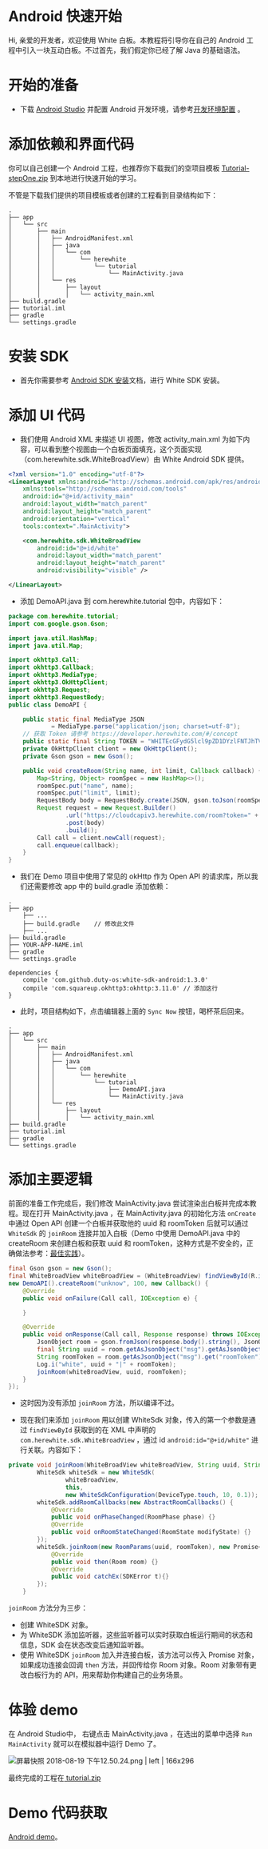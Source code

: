 # Android 快速开始

Hi, 亲爱的开发者，欢迎使用 White 白板。本教程将引导你在自己的 Android 工程中引入一块互动白板。不过首先，我们假定你已经了解 Java 的基础语法。

# 开始的准备

* 下载 [Android Studio](https://developer.android.com/studio/?hl=zh-cn#downloads) 并配置 Android 开发环境，请参考[开发环境配置](https://www.jianshu.com/p/aaff8bb91f69) 。

# 添加依赖和界面代码

你可以自己创建一个 Android 工程，也推荐你下载我们的空项目模板 [Tutorial-stepOne.zip](https://document.herewhite.com/tutorial/demo/android/tutorial-stepOne.zip) 到本地进行快速开始的学习。

不管是下载我们提供的项目模板或者创建的工程看到目录结构如下：

```plain
.
├── app            
│   └── src
│       ├── main
│       │   ├── AndroidManifest.xml
│       │   ├── java
│       │   │   └── com
│       │   │       └── herewhite
│       │   │           └── tutorial
│       │   │               └── MainActivity.java
│       │   └── res
│       │       ├── layout
│       │       │   └── activity_main.xml
├── build.gradle        
├── tutorial.iml  
├── gradle
└── settings.gradle
```
# 安装 SDK

* 首先你需要参考 [Android SDK 安装](/zh-CN/v1/Android_SDK_install.md)文档，进行 White SDK 安装。

# 添加 UI 代码

* 我们使用 Android XML 来描述 UI 视图，修改 activity\_main.xml 为如下内容，可以看到整个视图由一个白板页面填充，这个页面实现（com.herewhite.sdk.WhiteBroadView）由 White Android SDK 提供。

```xml
<?xml version="1.0" encoding="utf-8"?>
<LinearLayout xmlns:android="http://schemas.android.com/apk/res/android"
    xmlns:tools="http://schemas.android.com/tools"
    android:id="@+id/activity_main"
    android:layout_width="match_parent"
    android:layout_height="match_parent"
    android:orientation="vertical"
    tools:context=".MainActivity">

    <com.herewhite.sdk.WhiteBroadView
        android:id="@+id/white"
        android:layout_width="match_parent"
        android:layout_height="match_parent"
        android:visibility="visible" />

</LinearLayout>
```

* 添加 DemoAPI.java 到 com.herewhite.tutorial 包中，内容如下：

```java
package com.herewhite.tutorial;
import com.google.gson.Gson;

import java.util.HashMap;
import java.util.Map;

import okhttp3.Call;
import okhttp3.Callback;
import okhttp3.MediaType;
import okhttp3.OkHttpClient;
import okhttp3.Request;
import okhttp3.RequestBody;
public class DemoAPI {

    public static final MediaType JSON
            = MediaType.parse("application/json; charset=utf-8");
    // 获取 Token 请参考 https://developer.herewhite.com/#/concept
    public static final String TOKEN = "WHITEcGFydG5lcl9pZD1DYzlFNTJhTVFhUU5TYmlHNWJjbkpmVThTNGlNVXlJVUNwdFAmc2lnPTE3Y2ZiYzg0ZGM5N2FkNDAxZmY1MTM0ODMxYTdhZTE2ZGQ3MTdmZjI6YWRtaW5JZD00JnJvbGU9bWluaSZleHBpcmVfdGltZT0xNTY2MDQwNjk4JmFrPUNjOUU1MmFNUWFRTlNiaUc1YmNuSmZVOFM0aU1VeUlVQ3B0UCZjcmVhdGVfdGltZT0xNTM0NDgzNzQ2Jm5vbmNlPTE1MzQ0ODM3NDYzMzYwMA";
    private OkHttpClient client = new OkHttpClient();
    private Gson gson = new Gson();

    public void createRoom(String name, int limit, Callback callback) {
        Map<String, Object> roomSpec = new HashMap<>();
        roomSpec.put("name", name);
        roomSpec.put("limit", limit);
        RequestBody body = RequestBody.create(JSON, gson.toJson(roomSpec));
        Request request = new Request.Builder()
                .url("https://cloudcapiv3.herewhite.com/room?token=" + TOKEN)
                .post(body)
                .build();
        Call call = client.newCall(request);
        call.enqueue(callback);
    }
}
```

* 我们在 Demo 项目中使用了常见的 okHttp 作为 Open API 的请求库，所以我们还需要修改 app 中的 build.gradle 添加依赖：

```
.
├── app                 
    ├── ...
    ├── build.gradle    // 修改此文件
    ├── ...
├── build.gradle        
├── YOUR-APP-NAME.iml   
├── gradle
└── settings.gradle
```

```
dependencies {
    compile 'com.github.duty-os:white-sdk-android:1.3.0'
    compile 'com.squareup.okhttp3:okhttp:3.11.0' // 添加这行
}
```

* 此时，项目结构如下，点击编辑器上面的 `Sync Now` 按钮，喝杯茶后回来。

```plain
.
├── app            
│   └── src
│       ├── main
│       │   ├── AndroidManifest.xml
│       │   ├── java
│       │   │   └── com
│       │   │       └── herewhite
│       │   │           └── tutorial
│       │   │               ├── DemoAPI.java
│       │   │               └── MainActivity.java
│       │   └── res
│       │       ├── layout
│       │       │   └── activity_main.xml
├── build.gradle        
├── tutorial.iml  
├── gradle
└── settings.gradle
```

# 添加主要逻辑

前面的准备工作完成后，我们修改 MainActivity.java 尝试渲染出白板并完成本教程。现在打开 MainActivity.java ，在 MainActivity.java 的初始化方法 `onCreate`  中通过 Open API 创建一个白板并获取他的 uuid 和 roomToken 后就可以通过 `WhiteSdk` 的 `joinRoom` 连接并加入白板（Demo 中使用 DemoAPI.java 中的 createRoom 来创建白板和获取 uuid 和 roomToken，这种方式是不安全的，正确做法参考：[最佳实践](/zh-CN/v1/concept.md)）。

```java
final Gson gson = new Gson();
final WhiteBroadView whiteBroadView = (WhiteBroadView) findViewById(R.id.white);
new DemoAPI().createRoom("unknow", 100, new Callback() {
    @Override
    public void onFailure(Call call, IOException e) {

    }

    @Override
    public void onResponse(Call call, Response response) throws IOException {
        JsonObject room = gson.fromJson(response.body().string(), JsonObject.class);
        final String uuid = room.getAsJsonObject("msg").getAsJsonObject("room").get("uuid").getAsString();
        String roomToken = room.getAsJsonObject("msg").get("roomToken").getAsString();
        Log.i("white", uuid + "|" + roomToken);
        joinRoom(whiteBroadView, uuid, roomToken);
    }
});
```

* 这时因为没有添加 `joinRoom` 方法，所以编译不过。

* 现在我们来添加 `joinRoom`  用以创建 WhiteSdk 对象，传入的第一个参数是通过 `findViewById` 获取到的在 XML 中声明的 `com.herewhite.sdk.WhiteBroadView` ，通过 id `android:id="@+id/white"` 进行关联。内容如下：

```java
private void joinRoom(WhiteBroadView whiteBroadView, String uuid, String roomToken) {
        WhiteSdk whiteSdk = new WhiteSdk(
                whiteBroadView,
                this,
                new WhiteSdkConfiguration(DeviceType.touch, 10, 0.1));
        whiteSdk.addRoomCallbacks(new AbstractRoomCallbacks() {
            @Override
            public void onPhaseChanged(RoomPhase phase) {}
            @Override
            public void onRoomStateChanged(RoomState modifyState) {}
        });
        whiteSdk.joinRoom(new RoomParams(uuid, roomToken), new Promise<Room>() {
            @Override
            public void then(Room room) {}
            @Override
            public void catchEx(SDKError t){}
        });
    }
```

`joinRoom` 方法分为三步：

* 创建 WhiteSDK 对象。
* 为 WhiteSDK 添加监听器，这些监听器可以实时获取白板运行期间的状态和信息，SDK 会在状态改变后通知监听器。
* 使用 WhiteSDK `joinRoom` 加入并连接白板，该方法可以传入 Promise 对象，如果成功连接会回调 `then` 方法，并回传给你 Room 对象。Room 对象带有更改白板行为的 API，用来帮助你构建自己的业务场景。

# 体验 demo

在 Android Studio中， 右键点击 MainActivity.java ，在选出的菜单中选择 `Run MainActivity` 就可以在模拟器中运行 Demo 了。


![屏幕快照 2018-08-19 下午12.50.24.png | left | 166x296](https://cdn.nlark.com/yuque/0/2018/png/102615/1534654267108-1a16f744-076c-4f1e-a0fe-f378c693148a.png)


最终完成的工程在[ tutorial.zip](https://document.herewhite.com/tutorial/demo/android/tutorial.zip)

# Demo 代码获取

[Android demo](https://github.com/duty-os/white-demo-android)。

